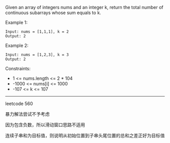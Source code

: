 Given an array of integers nums and an integer k, return the total number of continuous subarrays whose sum equals to k.



Example 1:

```
Input: nums = [1,1,1], k = 2
Output: 2
```

Example 2:

```
Input: nums = [1,2,3], k = 3
Output: 2
```


Constraints:

- 1 <= nums.length <= 2 * 104
- -1000 <= nums[i] <= 1000
- -107 <= k <= 107

----

leetcode 560

暴力解法尝试不予考虑

因为包含负数，所以滑动窗口思路不适用

连续子串和为目标值，则说明从初始位置到子串头尾位置的总和之差正好为目标值